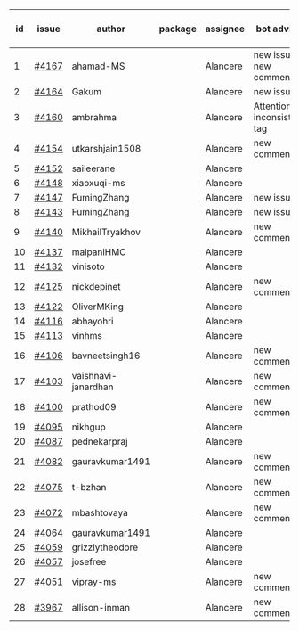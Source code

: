 | id | issue | author | package | assignee | bot advice | created date of issue | target release date | date from target |
| ------ | ------ | ------ | ------ | ------ | ------ | ------ | ------ | :-----: |
| 1 | [#4167](https://github.com/Azure/sdk-release-request/issues/4167) | ahamad-MS |  | Alancere | new issue. new comment. | 05-16 | 06-23 |  |
| 2 | [#4164](https://github.com/Azure/sdk-release-request/issues/4164) | Gakum |  | Alancere | new issue. | 05-14 | 06-23 |  |
| 3 | [#4160](https://github.com/Azure/sdk-release-request/issues/4160) | ambrahma |  | Alancere | Attention to inconsistent tag | 05-11 | 05-26 |  |
| 4 | [#4154](https://github.com/Azure/sdk-release-request/issues/4154) | utkarshjain1508 |  | Alancere | new comment. | 05-11 | 05-26 |  |
| 5 | [#4152](https://github.com/Azure/sdk-release-request/issues/4152) | saileerane |  | Alancere |  | 05-10 | 05-26 |  |
| 6 | [#4148](https://github.com/Azure/sdk-release-request/issues/4148) | xiaoxuqi-ms |  | Alancere |  | 05-09 | 05-26 |  |
| 7 | [#4147](https://github.com/Azure/sdk-release-request/issues/4147) | FumingZhang |  | Alancere | new issue. | 05-08 | 05-26 |  |
| 8 | [#4143](https://github.com/Azure/sdk-release-request/issues/4143) | FumingZhang |  | Alancere | new issue. | 05-08 | 05-26 |  |
| 9 | [#4140](https://github.com/Azure/sdk-release-request/issues/4140) | MikhailTryakhov |  | Alancere | new comment. | 05-07 | 05-26 |  |
| 10 | [#4137](https://github.com/Azure/sdk-release-request/issues/4137) | malpaniHMC |  | Alancere |  | 05-05 | 05-26 |  |
| 11 | [#4132](https://github.com/Azure/sdk-release-request/issues/4132) | vinisoto |  | Alancere |  | 05-05 | 05-26 |  |
| 12 | [#4125](https://github.com/Azure/sdk-release-request/issues/4125) | nickdepinet |  | Alancere | new comment. | 05-04 | 05-26 |  |
| 13 | [#4122](https://github.com/Azure/sdk-release-request/issues/4122) | OliverMKing |  | Alancere |  | 05-01 | 05-26 |  |
| 14 | [#4116](https://github.com/Azure/sdk-release-request/issues/4116) | abhayohri |  | Alancere |  | 05-01 | 05-26 |  |
| 15 | [#4113](https://github.com/Azure/sdk-release-request/issues/4113) | vinhms |  | Alancere |  | 04-28 | 05-26 |  |
| 16 | [#4106](https://github.com/Azure/sdk-release-request/issues/4106) | bavneetsingh16 |  | Alancere | new comment. | 04-28 | 05-26 |  |
| 17 | [#4103](https://github.com/Azure/sdk-release-request/issues/4103) | vaishnavi-janardhan |  | Alancere | new comment. | 04-27 | 05-26 |  |
| 18 | [#4100](https://github.com/Azure/sdk-release-request/issues/4100) | prathod09 |  | Alancere | new comment. | 04-26 | 05-26 |  |
| 19 | [#4095](https://github.com/Azure/sdk-release-request/issues/4095) | nikhgup |  | Alancere |  | 04-26 | 05-26 |  |
| 20 | [#4087](https://github.com/Azure/sdk-release-request/issues/4087) | pednekarpraj |  | Alancere |  | 04-25 | 05-26 |  |
| 21 | [#4082](https://github.com/Azure/sdk-release-request/issues/4082) | gauravkumar1491 |  | Alancere | new comment. | 04-24 | 05-26 |  |
| 22 | [#4075](https://github.com/Azure/sdk-release-request/issues/4075) | t-bzhan |  | Alancere | new comment. | 04-23 | 05-26 |  |
| 23 | [#4072](https://github.com/Azure/sdk-release-request/issues/4072) | mbashtovaya |  | Alancere | new comment. | 04-21 | 05-26 |  |
| 24 | [#4064](https://github.com/Azure/sdk-release-request/issues/4064) | gauravkumar1491 |  | Alancere |  | 04-18 | 05-26 |  |
| 25 | [#4059](https://github.com/Azure/sdk-release-request/issues/4059) | grizzlytheodore |  | Alancere |  | 04-18 | 05-26 |  |
| 26 | [#4057](https://github.com/Azure/sdk-release-request/issues/4057) | josefree |  | Alancere |  | 04-18 | 05-26 |  |
| 27 | [#4051](https://github.com/Azure/sdk-release-request/issues/4051) | vipray-ms |  | Alancere | new comment. | 04-17 | 05-26 |  |
| 28 | [#3967](https://github.com/Azure/sdk-release-request/issues/3967) | allison-inman |  | Alancere | new comment. | 03-22 | 04-28 |  |

